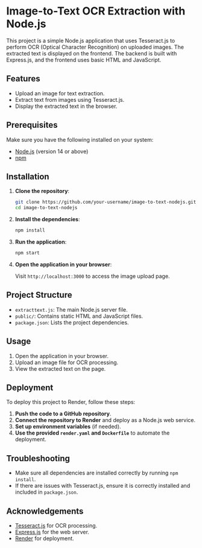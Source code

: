 # Image-to-Text OCR Extraction with Node.js

This project is a simple Node.js application that uses Tesseract.js to perform OCR (Optical Character Recognition) on uploaded images. The extracted text is displayed on the frontend. The backend is built with Express.js, and the frontend uses basic HTML and JavaScript.

## Features

- Upload an image for text extraction.
- Extract text from images using Tesseract.js.
- Display the extracted text in the browser.

## Prerequisites

Make sure you have the following installed on your system:

- [Node.js](https://nodejs.org/) (version 14 or above)
- [npm](https://www.npmjs.com/)

## Installation

1. **Clone the repository**:

    ```bash
    git clone https://github.com/your-username/image-to-text-nodejs.git
    cd image-to-text-nodejs
    ```

2. **Install the dependencies**:

    ```bash
    npm install
    ```

3. **Run the application**:

    ```bash
    npm start
    ```

4. **Open the application in your browser**:

    Visit `http://localhost:3000` to access the image upload page.

## Project Structure

- `extracttext.js`: The main Node.js server file.
- `public/`: Contains static HTML and JavaScript files.
- `package.json`: Lists the project dependencies.

## Usage

1. Open the application in your browser.
2. Upload an image file for OCR processing.
3. View the extracted text on the page.

## Deployment

To deploy this project to Render, follow these steps:

1. **Push the code to a GitHub repository**.
2. **Connect the repository to Render** and deploy as a Node.js web service.
3. **Set up environment variables** (if needed).
4. **Use the provided `render.yaml` and `Dockerfile`** to automate the deployment.

## Troubleshooting

- Make sure all dependencies are installed correctly by running `npm install`.
- If there are issues with Tesseract.js, ensure it is correctly installed and included in `package.json`.



## Acknowledgements

- [Tesseract.js](https://github.com/naptha/tesseract.js) for OCR processing.
- [Express.js](https://expressjs.com/) for the web server.
- [Render](https://render.com/) for deployment.

